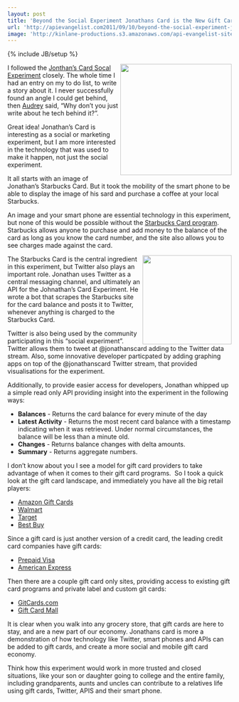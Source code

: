 ```yaml
---
layout: post
title: 'Beyond the Social Experiment Jonathans Card is the New Gift Card Economy'
url: 'http://apievangelist.com2011/09/10/beyond-the-social-experiment-jonathans-card-is-the-new-gift-card-economy/'
image: 'http://kinlane-productions.s3.amazonaws.com/api-evangelist-site/blog/starbucks-gift-card-300x229.jpg'
---
```

{% include JB/setup %}
<p>
     <a href="https://www.starbucks.com/card" target="_blank"><img src="http://kinlane-productions.s3.amazonaws.com/api-evangelist/Jonathans-Card/starbucks-gift-card-300x229.jpg"  width="250" align="right" /></a>I followed the <a title="Jonathans Card Social Experiment" href="http://jonathanstark.com/card/">Jonthan’s Card Socal Experiment</a> closely. The whole time I had an entry on my to do list, to write a story about it. I never successfully found an angle I could get behind, then <a title="Audrey Watters" href="http://www.hackeducation.com">Audrey</a> said, “Why don’t you just write about he tech behind it?”.
</p>
<p>
     Great idea! Jonathan’s Card is interesting as a social or marketing experiment, but I am more interested in the technology that was used to make it happen, not just the social experiment.
</p>
<p>
     It all starts with an image of Jonathan’s Starbucks Card. But it took the mobility of the smart phone to be able to display the image of his sard and purchase a coffee at your local Starbucks.
</p>
<p>
     An image and your smart phone are essential technology in this experiment, but none of this would be possible without the <a href="https://www.starbucks.com/card" target="_blank">Starbucks Card program</a>. Starbucks allows anyone to purchase and add money to the balance of the card as long as you know the card number, and the site also allows you to see charges made against the card.
</p>
<p>
     <a href="http://jonathanstark.com/card/" target="_blank"><img src="http://kinlane-productions.s3.amazonaws.com/api-evangelist/Jonathans-Card/jonathans-card-image.png"  width="200" align="right" /></a>The Starbucks Card is the central ingredient in this experiment, but Twitter also plays an important role. Jonathan uses Twitter as a central messaging channel, and ultimately an API for the Johnathan’s Card Experiment. He wrote a bot that scrapes the Starbucks site for the card balance and posts it to Twitter, whenever anything is charged to the Starbucks Card.
</p>
<p>
     Twitter is also being used by the community participating in this “social experiment”. Twitter allows them to tweet at @jonathanscard adding to the Twitter data stream. Also, some innovative developer particpated by adding graphing apps on top of the @jonathanscard Twitter stream, that provided visualisations for the experiment.
</p>
<p>
     Additionally, to provide easier access for developers, Jonathan whipped up a simple read only API providing insight into the experiment in the following ways:
</p>
<ul >
     <li>
          <strong>Balances</strong> - Returns the card balance for every minute of the day
     </li>
     <li>
          <strong>Latest Activity</strong> - Returns the most recent card balance with a timestamp indicating when it was retrieved. Under normal circumstances, the balance will be less than a minute old.
     </li>
     <li>
          <strong>Changes</strong> - Returns balance changes with delta amounts.
     </li>
     <li>
          <strong>Summary</strong> - Returns aggregate numbers.
     </li>
</ul>
<p>
     I don’t know about you I see a model for gift card providers to take advantage of when it comes to their gift card programs.  So I took a quick look at the gift card landscape, and immediately you have all the big retail players:
</p>
<ul >
     <li>
          <a title="Amazon Gift Cards" href="http://www.amazon.com/gp/gc">Amazon Gift Cards</a>
     </li>
     <li>
          <a title="Walmart" href="http://www.walmart.com/cp/Gift-Cards/96894">Walmart</a>
     </li>
     <li>
          <a title="Target" href="http://www.target.com/c/GiftCards/-/N-5xsxu">Target</a>
     </li>
     <li>
          <a title="Best Buy" href="http://www.bestbuy.com/site/Electronics/Gift-Cards/cat09000.c?id=cat09000">Best Buy</a>
     </li>
</ul>
<p>
     Since a gift card is just another version of a credit card, the leading credit card companies have gift cards:
</p>
<ul >
     <li>
          <a title="Prepaid Visa" href="http://usa.visa.com/personal/cards/prepaid/visa_gift_card.html">Prepaid Visa</a>
     </li>
     <li>
          <a title="American Express Gift Cards" href="https://www.americanexpress.com/gift-cards/">American Express</a>
     </li>
</ul>
<p>
     Then there are a couple gift card only sites, providing access to existing gift card programs and private label and custom git cards:
</p>
<ul >
     <li>
          <a title="GiftCards.com" href="http://www.giftcards.com/">GitCards.com</a>
     </li>
     <li>
          <a title="Gift Card Mall" href="https://www.giftcardmall.com/">Gift Card Mall</a>
     </li>
</ul>
<p>
     It is clear when you walk into any grocery store, that gift cards are here to stay, and are a new part of our economy. Jonathans card is more a demonstration of how technology like Twitter, smart phones and APIs can be added to gift cards, and create a more social and mobile gift card economy.
</p>
<p>
     Think how this experiment would work in more trusted and closed situations, like your son or daughter going to college and the entire family, including grandparents, aunts and uncles can contribute to a relatives life using gift cards, Twitter, APIS and their smart phone.
</p>
